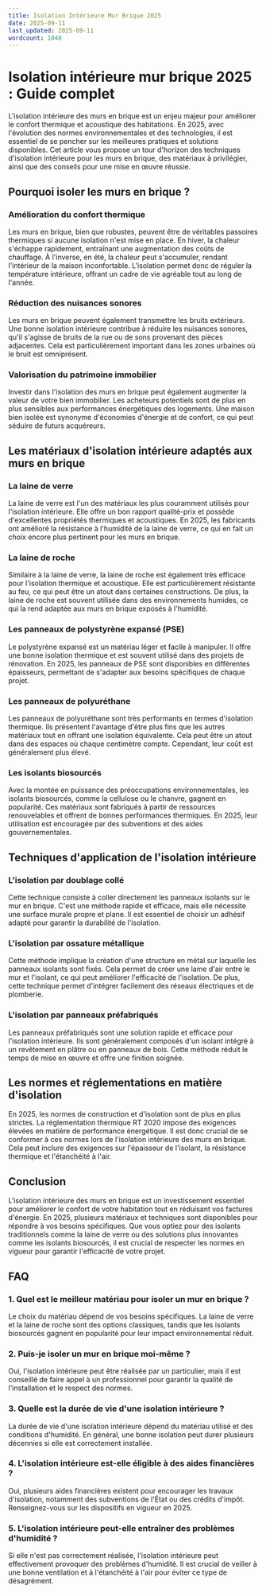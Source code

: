```yaml
---
title: Isolation Intérieure Mur Brique 2025
date: 2025-09-11
last_updated: 2025-09-11
wordcount: 1048
---
```


# Isolation intérieure mur brique 2025 : Guide complet

L'isolation intérieure des murs en brique est un enjeu majeur pour améliorer le confort thermique et acoustique des habitations. En 2025, avec l'évolution des normes environnementales et des technologies, il est essentiel de se pencher sur les meilleures pratiques et solutions disponibles. Cet article vous propose un tour d'horizon des techniques d'isolation intérieure pour les murs en brique, des matériaux à privilégier, ainsi que des conseils pour une mise en œuvre réussie.

## Pourquoi isoler les murs en brique ?

### Amélioration du confort thermique

Les murs en brique, bien que robustes, peuvent être de véritables passoires thermiques si aucune isolation n'est mise en place. En hiver, la chaleur s'échappe rapidement, entraînant une augmentation des coûts de chauffage. À l'inverse, en été, la chaleur peut s'accumuler, rendant l'intérieur de la maison inconfortable. L'isolation permet donc de réguler la température intérieure, offrant un cadre de vie agréable tout au long de l'année.

### Réduction des nuisances sonores

Les murs en brique peuvent également transmettre les bruits extérieurs. Une bonne isolation intérieure contribue à réduire les nuisances sonores, qu'il s'agisse de bruits de la rue ou de sons provenant des pièces adjacentes. Cela est particulièrement important dans les zones urbaines où le bruit est omniprésent.

### Valorisation du patrimoine immobilier

Investir dans l'isolation des murs en brique peut également augmenter la valeur de votre bien immobilier. Les acheteurs potentiels sont de plus en plus sensibles aux performances énergétiques des logements. Une maison bien isolée est synonyme d'économies d'énergie et de confort, ce qui peut séduire de futurs acquéreurs.

## Les matériaux d'isolation intérieure adaptés aux murs en brique

### La laine de verre

La laine de verre est l'un des matériaux les plus couramment utilisés pour l'isolation intérieure. Elle offre un bon rapport qualité-prix et possède d'excellentes propriétés thermiques et acoustiques. En 2025, les fabricants ont amélioré la résistance à l'humidité de la laine de verre, ce qui en fait un choix encore plus pertinent pour les murs en brique.

### La laine de roche

Similaire à la laine de verre, la laine de roche est également très efficace pour l'isolation thermique et acoustique. Elle est particulièrement résistante au feu, ce qui peut être un atout dans certaines constructions. De plus, la laine de roche est souvent utilisée dans des environnements humides, ce qui la rend adaptée aux murs en brique exposés à l'humidité.

### Les panneaux de polystyrène expansé (PSE)

Le polystyrène expansé est un matériau léger et facile à manipuler. Il offre une bonne isolation thermique et est souvent utilisé dans des projets de rénovation. En 2025, les panneaux de PSE sont disponibles en différentes épaisseurs, permettant de s'adapter aux besoins spécifiques de chaque projet.

### Les panneaux de polyuréthane

Les panneaux de polyuréthane sont très performants en termes d'isolation thermique. Ils présentent l'avantage d'être plus fins que les autres matériaux tout en offrant une isolation équivalente. Cela peut être un atout dans des espaces où chaque centimètre compte. Cependant, leur coût est généralement plus élevé.

### Les isolants biosourcés

Avec la montée en puissance des préoccupations environnementales, les isolants biosourcés, comme la cellulose ou le chanvre, gagnent en popularité. Ces matériaux sont fabriqués à partir de ressources renouvelables et offrent de bonnes performances thermiques. En 2025, leur utilisation est encouragée par des subventions et des aides gouvernementales.

## Techniques d'application de l'isolation intérieure

### L'isolation par doublage collé

Cette technique consiste à coller directement les panneaux isolants sur le mur en brique. C'est une méthode rapide et efficace, mais elle nécessite une surface murale propre et plane. Il est essentiel de choisir un adhésif adapté pour garantir la durabilité de l'isolation.

### L'isolation par ossature métallique

Cette méthode implique la création d'une structure en métal sur laquelle les panneaux isolants sont fixés. Cela permet de créer une lame d'air entre le mur et l'isolant, ce qui peut améliorer l'efficacité de l'isolation. De plus, cette technique permet d'intégrer facilement des réseaux électriques et de plomberie.

### L'isolation par panneaux préfabriqués

Les panneaux préfabriqués sont une solution rapide et efficace pour l'isolation intérieure. Ils sont généralement composés d'un isolant intégré à un revêtement en plâtre ou en panneaux de bois. Cette méthode réduit le temps de mise en œuvre et offre une finition soignée.

## Les normes et réglementations en matière d'isolation

En 2025, les normes de construction et d'isolation sont de plus en plus strictes. La réglementation thermique RT 2020 impose des exigences élevées en matière de performance énergétique. Il est donc crucial de se conformer à ces normes lors de l'isolation intérieure des murs en brique. Cela peut inclure des exigences sur l'épaisseur de l'isolant, la résistance thermique et l'étanchéité à l'air.

## Conclusion

L'isolation intérieure des murs en brique est un investissement essentiel pour améliorer le confort de votre habitation tout en réduisant vos factures d'énergie. En 2025, plusieurs matériaux et techniques sont disponibles pour répondre à vos besoins spécifiques. Que vous optiez pour des isolants traditionnels comme la laine de verre ou des solutions plus innovantes comme les isolants biosourcés, il est crucial de respecter les normes en vigueur pour garantir l'efficacité de votre projet.

## FAQ

### 1. Quel est le meilleur matériau pour isoler un mur en brique ?

Le choix du matériau dépend de vos besoins spécifiques. La laine de verre et la laine de roche sont des options classiques, tandis que les isolants biosourcés gagnent en popularité pour leur impact environnemental réduit.

### 2. Puis-je isoler un mur en brique moi-même ?

Oui, l'isolation intérieure peut être réalisée par un particulier, mais il est conseillé de faire appel à un professionnel pour garantir la qualité de l'installation et le respect des normes.

### 3. Quelle est la durée de vie d'une isolation intérieure ?

La durée de vie d'une isolation intérieure dépend du matériau utilisé et des conditions d'humidité. En général, une bonne isolation peut durer plusieurs décennies si elle est correctement installée.

### 4. L'isolation intérieure est-elle éligible à des aides financières ?

Oui, plusieurs aides financières existent pour encourager les travaux d'isolation, notamment des subventions de l'État ou des crédits d'impôt. Renseignez-vous sur les dispositifs en vigueur en 2025.

### 5. L'isolation intérieure peut-elle entraîner des problèmes d'humidité ?

Si elle n'est pas correctement réalisée, l'isolation intérieure peut effectivement provoquer des problèmes d'humidité. Il est crucial de veiller à une bonne ventilation et à l'étanchéité à l'air pour éviter ce type de désagrément.